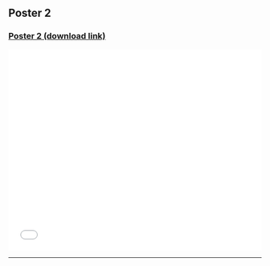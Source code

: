 <h2>Poster 2</h2>


<h3><a href="/pdf/Poster2.pdf">Poster 2 (download link)</a></h3>
<div style="position:relative; width:100%; height:0px; padding-bottom:6.5%;">
<embed src="/pdf/Poster2.pdf" frameborder="0" width="100%" height="400px"></p>
  
<hr>
